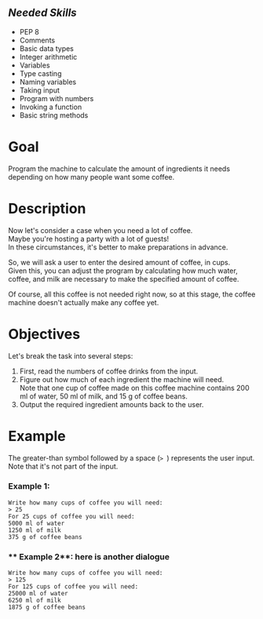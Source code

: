 ## ***Needed Skills***
- PEP 8
- Comments
- Basic data types
- Integer arithmetic
- Variables
- Type casting
- Naming variables
- Taking input
- Program with numbers
- Invoking a function
- Basic string methods

# Goal
Program the machine to calculate the amount of ingredients it needs depending on how many people want some coffee.

# Description
Now let's consider a case when you need a lot of coffee.<br>
Maybe you're hosting a party with a lot of guests!<br>
In these circumstances, it's better to make preparations in advance.

So, we will ask a user to enter the desired amount of coffee, in cups.<br>
Given this, you can adjust the program by calculating how much water, coffee, and milk are necessary to make the specified amount of coffee.

Of course, all this coffee is not needed right now, so at this stage, the coffee machine doesn't actually make any coffee yet.

# Objectives 
Let's break the task into several steps:
1. First, read the numbers of coffee drinks from the input.
2. Figure out how much of each ingredient the machine will need.<br>
Note that one cup of coffee made on this coffee machine contains 200 ml of water, 50 ml of milk, and 15 g of coffee beans.
3. Output the required ingredient amounts back to the user.

# Example
The greater-than symbol followed by a space (`> `) represents the user input. Note that it's not part of the input.

### **Example 1**:
```
Write how many cups of coffee you will need:
> 25
For 25 cups of coffee you will need:
5000 ml of water
1250 ml of milk
375 g of coffee beans
```

### ** Example 2**: here is another dialogue
```
Write how many cups of coffee you will need:
> 125
For 125 cups of coffee you will need:
25000 ml of water
6250 ml of milk
1875 g of coffee beans
```